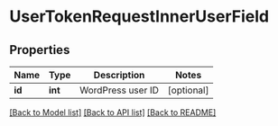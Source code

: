 # UserTokenRequestInnerUserField

## Properties
Name | Type | Description | Notes
------------ | ------------- | ------------- | -------------
**id** | **int** | WordPress user ID | [optional] 

[[Back to Model list]](../README.md#documentation-for-models) [[Back to API list]](../README.md#documentation-for-api-endpoints) [[Back to README]](../README.md)


